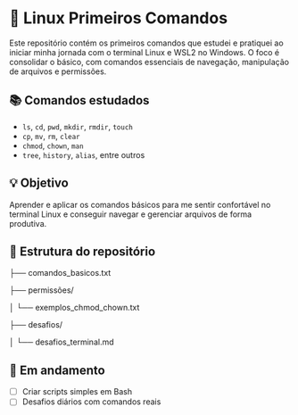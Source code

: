 # 🐧 Linux Primeiros Comandos

Este repositório contém os primeiros comandos que estudei e pratiquei ao iniciar minha jornada com o terminal Linux e WSL2 no Windows. O foco é consolidar o básico, com comandos essenciais de navegação, manipulação de arquivos e permissões.

## 📚 Comandos estudados
- `ls`, `cd`, `pwd`, `mkdir`, `rmdir`, `touch`
- `cp`, `mv`, `rm`, `clear`
- `chmod`, `chown`, `man`
- `tree`, `history`, `alias`, entre outros

## 💡 Objetivo
Aprender e aplicar os comandos básicos para me sentir confortável no terminal Linux e conseguir navegar e gerenciar arquivos de forma produtiva.

## 📂 Estrutura do repositório
├── comandos_basicos.txt

├── permissões/

│ └── exemplos_chmod_chown.txt

├── desafios/

│ └── desafios_terminal.md

## 🚀 Em andamento
- [ ] Criar scripts simples em Bash
- [ ] Desafios diários com comandos reais
